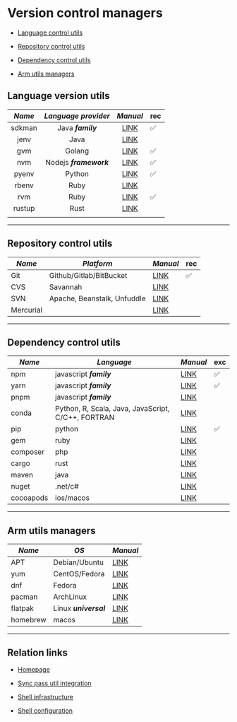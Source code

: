 # Version control managers

* [Language control utils](#language-version-utils)

* [Repository control utils](#repository-control-utils)

* [Dependency control utils](#dependency-control-utils)

* [Arm utils managers](#arm-utils-managers)

## Language version utils

| ***Name*** 	| ***Language provider*** 	|                 ***Manual***                 	| rec 	|
|:----------:	|:-----------------------:	|:--------------------------------------------:	|-----	|
| sdkman     	|    Java ***family***    	| [LINK](https://github.com/sdkman/sdkman-cli) 	|  ✅  	|
| jenv       	| Java                    	| [LINK](https://github.com/jenv/jenv)         	|     	|
| gvm        	|          Golang         	| [LINK](https://github.com/moovweb/gvm)       	|  ✅  	|
| nvm        	|  Nodejs ***framework*** 	| [LINK](https://github.com/nvm-sh/nvm)        	|  ✅  	|
| pyenv      	|          Python         	| [LINK](https://github.com/pyenv/pyenv)       	|  ✅  	|
| rbenv      	|           Ruby          	| [LINK](https://github.com/rbenv/rbenv)       	|     	|
| rvm        	|           Ruby          	| [LINK](https://github.com/rvm/rvm)           	|  ✅  	|
| rustup     	|           Rust          	| [LINK](https://github.com/rust-lang/rustup)  	|     	|
|            	|                         	|                                              	|     	|

---

## Repository control utils

| ***Name*** 	| ***Platform***              	| ***Manual***                           	| rec 	|
|------------	|-----------------------------	|----------------------------------------	|-----	|
| Git        	|   Github/Gitlab/BitBucket   	| [LINK](https://git-scm.com/doc)        	|  ✅  	|
| CVS        	|           Savannah          	| [LINK](http://savannah.nongnu.org/)    	|     	|
| SVN        	| Apache, Beanstalk, Unfuddle 	| [LINK](https://subversion.apache.org/) 	|     	|
| Mercurial  	|                             	| [LINK](https://www.mercurial-scm.org/) 	|     	|

---

## Dependency control utils

| ***Name*** 	| ***Language***                                     	| ***Manual***                                       	| exc 	|
|------------	|----------------------------------------------------	|----------------------------------------------------	|-----	|
| npm        	|               javascript ***family***              	| [LINK](https://docs.npmjs.com/about-npm)           	|  ✅  	|
| yarn       	| javascript ***family***                            	| [LINK](https://yarnpkg.com/getting-started)        	|  ✅  	|
| pnpm       	| javascript ***family***                            	| [LINK](https://pnpm.io/motivation)                 	|     	|
| conda      	| Python, R, Scala, Java, JavaScript, C/C++, FORTRAN 	| [LINK](https://docs.conda.io/en/latest/)           	|     	|
| pip        	|                       python                       	| [LINK](https://pip.pypa.io/en/stable/user_guide/)  	|  ✅  	|
| gem        	|                        ruby                        	| [LINK](https://guides.rubygems.org/)               	|     	|
| composer   	|                         php                        	| [LINK](https://getcomposer.org/doc/)               	|     	|
| cargo      	|                        rust                        	| [LINK](https://doc.rust-lang.org/cargo/)           	|     	|
| maven      	|                        java                        	| [LINK](https://maven.apache.org/guides/index.html) 	|     	|
| nuget      	|                       .net/c#                      	| [LINK](https://learn.microsoft.com/en-us/nuget/)   	|     	|
| cocoapods  	|                      ios/macos                     	| [LINK](https://guides.cocoapods.org/)              	|     	|

---

## Arm utils managers

| ***Name*** 	| ***OS***              	| ***Manual***                                                  	|
|------------	|-----------------------	|---------------------------------------------------------------	|
| APT        	| Debian/Ubuntu         	| [LINK](https://manpages.debian.org/stretch/apt/apt.8.en.html) 	|
| yum        	| CentOS/Fedora         	| [LINK](http://yum.baseurl.org/)                               	|
| dnf        	| Fedora                	| [LINK](https://dnf.readthedocs.io/en/latest/)                 	|
| pacman     	| ArchLinux             	| [LINK](https://man.archlinux.org/man/pacman.8)                	|
| flatpak    	| Linux ***universal*** 	| [LINK](https://docs.flatpak.org/en/latest/)                   	|
| homebrew   	| macos                 	| [LINK](https://docs.brew.sh/)                                 	|

---

## Relation links

* [Homepage](../README.md)

* [Sync pass util integration](sync-pass-util-integration.md)

* [Shell infrastructure](shell-infrastructure-munual.md)

* [Shell configuration](shell-configuration-manual.md)
